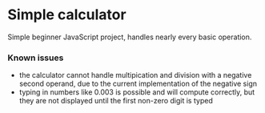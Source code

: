 # Simple calculator

Simple beginner JavaScript project, handles nearly every basic operation.

### Known issues

- the calculator cannot handle multipication and division with a negative second operand, due to the current implementation of the negative sign
- typing in numbers like 0.003 is possible and will compute correctly, but they are not displayed until the first non-zero digit is typed
